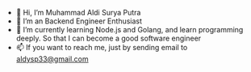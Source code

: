 - 👋 Hi, I’m Muhammad Aldi Surya Putra
- 👀 I’m an Backend Engineer Enthusiast
- 🌱 I’m currently learning Node.js and Golang, and learn programming deeply. So that I can become a good software engineer
- 📫 If you want to reach me, just by sending email to aldysp33@gmail.com 

<!---
aldysp34/aldysp34 is a ✨ special ✨ repository because its `README.md` (this file) appears on your GitHub profile.
You can click the Preview link to take a look at your changes.
--->
